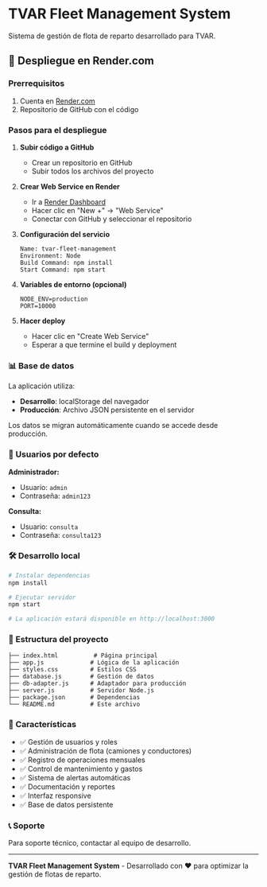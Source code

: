 # TVAR Fleet Management System

Sistema de gestión de flota de reparto desarrollado para TVAR.

## 🚀 Despliegue en Render.com

### Prerrequisitos
1. Cuenta en [Render.com](https://render.com)
2. Repositorio de GitHub con el código

### Pasos para el despliegue

1. **Subir código a GitHub**
   - Crear un repositorio en GitHub
   - Subir todos los archivos del proyecto

2. **Crear Web Service en Render**
   - Ir a [Render Dashboard](https://dashboard.render.com)
   - Hacer clic en "New +" → "Web Service"
   - Conectar con GitHub y seleccionar el repositorio

3. **Configuración del servicio**
   ```
   Name: tvar-fleet-management
   Environment: Node
   Build Command: npm install
   Start Command: npm start
   ```

4. **Variables de entorno (opcional)**
   ```
   NODE_ENV=production
   PORT=10000
   ```

5. **Hacer deploy**
   - Hacer clic en "Create Web Service"
   - Esperar a que termine el build y deployment

### 📊 Base de datos

La aplicación utiliza:
- **Desarrollo**: localStorage del navegador
- **Producción**: Archivo JSON persistente en el servidor

Los datos se migran automáticamente cuando se accede desde producción.

### 🔐 Usuarios por defecto

**Administrador:**
- Usuario: `admin`
- Contraseña: `admin123`

**Consulta:**
- Usuario: `consulta`
- Contraseña: `consulta123`

### 🛠️ Desarrollo local

```bash
# Instalar dependencias
npm install

# Ejecutar servidor
npm start

# La aplicación estará disponible en http://localhost:3000
```

### 📁 Estructura del proyecto

```
├── index.html          # Página principal
├── app.js             # Lógica de la aplicación
├── styles.css         # Estilos CSS
├── database.js        # Gestión de datos
├── db-adapter.js      # Adaptador para producción
├── server.js          # Servidor Node.js
├── package.json       # Dependencias
└── README.md          # Este archivo
```

### 🔧 Características

- ✅ Gestión de usuarios y roles
- ✅ Administración de flota (camiones y conductores)
- ✅ Registro de operaciones mensuales
- ✅ Control de mantenimiento y gastos
- ✅ Sistema de alertas automáticas
- ✅ Documentación y reportes
- ✅ Interfaz responsive
- ✅ Base de datos persistente

### 📞 Soporte

Para soporte técnico, contactar al equipo de desarrollo.

---

**TVAR Fleet Management System** - Desarrollado con ❤️ para optimizar la gestión de flotas de reparto.